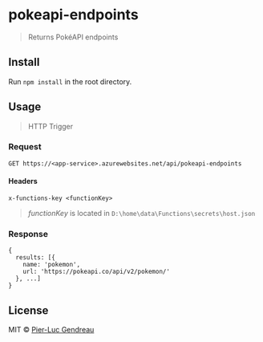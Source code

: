 # pokeapi-endpoints

> Returns PokéAPI endpoints


## Install

Run `npm install` in the root directory.


## Usage

> HTTP Trigger

### Request

`GET https://<app-service>.azurewebsites.net/api/pokeapi-endpoints`

#### Headers

`x-functions-key <functionKey>`

> *functionKey* is located in `D:\home\data\Functions\secrets\host.json`

### Response

```
{
  results: [{
    name: 'pokemon',
    url: 'https://pokeapi.co/api/v2/pokemon/'
  }, ...]
}
```


## License

MIT © [Pier-Luc Gendreau](https://github.com/Zertz)
